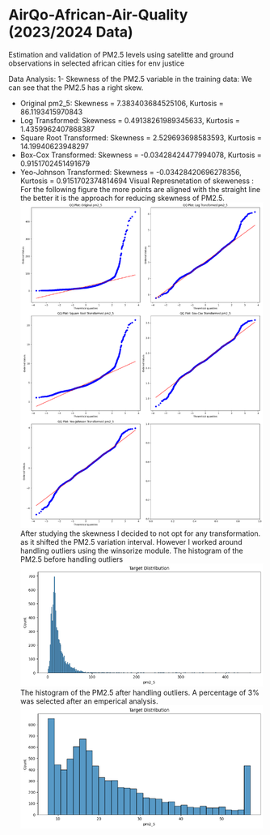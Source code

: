 # AirQo-African-Air-Quality (2023/2024 Data)
Estimation and validation of PM2.5 levels using satelitte and ground observations in selected african cities for env justice

Data Analysis: 
1- Skewness of the PM2.5 variable in the training data:
We can see that the PM2.5 has a right skew.
* Original pm2_5: Skewness = 7.383403684525106, Kurtosis = 86.1193415970843
* Log Transformed: Skewness = 0.49138261989345633, Kurtosis = 1.4359962407868387
* Square Root Transformed: Skewness = 2.529693698583593, Kurtosis = 14.19940623948297
* Box-Cox Transformed: Skewness = -0.03428424477994078, Kurtosis = 0.9151702451491679
* Yeo-Johnson Transformed: Skewness = -0.03428420696278356, Kurtosis = 0.9151702374814694
Visual Represnetation of skeweness :
For the following figure the more points are aligned with the straight line the better it is the approach for reducing skewness of PM2.5.
![Approach](Skew.png)
After studying the skewness I decided to not opt for any transformation. as it shifted the PM2.5 variation interval. However I worked around handling outliers using the winsorize module.
The histogram of the PM2.5 before handling outliers
![Approach](Targetb.png)
The histogram of the PM2.5 after handling outliers. A percentage of 3% was selected after an emperical analysis.
![Approach](outliers.png)




